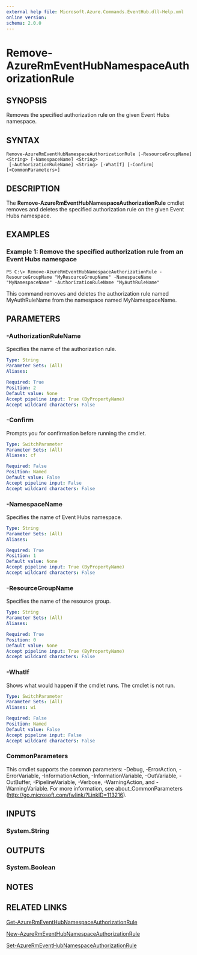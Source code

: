 ```yaml
---
external help file: Microsoft.Azure.Commands.EventHub.dll-Help.xml
online version: 
schema: 2.0.0
---
```


# Remove-AzureRmEventHubNamespaceAuthorizationRule

## SYNOPSIS
Removes the specified authorization rule on the given Event Hubs namespace.

## SYNTAX

```
Remove-AzureRmEventHubNamespaceAuthorizationRule [-ResourceGroupName] <String> [-NamespaceName] <String>
 [-AuthorizationRuleName] <String> [-WhatIf] [-Confirm] [<CommonParameters>]
```

## DESCRIPTION
The **Remove-AzureRmEventHubNamespaceAuthorizationRule** cmdlet removes and deletes the specified authorization rule on the given Event Hubs namespace.

## EXAMPLES

### Example 1: Remove the specified authorization rule from an Event Hubs namespace
```
PS C:\> Remove-AzureRmEventHubNamespaceAuthorizationRule -ResourceGroupName "MyResourceGroupName" -NamespaceName "MyNamespaceName" -AuthorizationRuleName "MyAuthRuleName"
```

This command removes and deletes the authorization rule named MyAuthRuleName from the namespace named MyNamespaceName.

## PARAMETERS

### -AuthorizationRuleName
Specifies the name of the authorization rule.

```yaml
Type: String
Parameter Sets: (All)
Aliases: 

Required: True
Position: 2
Default value: None
Accept pipeline input: True (ByPropertyName)
Accept wildcard characters: False
```

### -Confirm
Prompts you for confirmation before running the cmdlet.

```yaml
Type: SwitchParameter
Parameter Sets: (All)
Aliases: cf

Required: False
Position: Named
Default value: False
Accept pipeline input: False
Accept wildcard characters: False
```

### -NamespaceName
Specifies the name of Event Hubs namespace.

```yaml
Type: String
Parameter Sets: (All)
Aliases: 

Required: True
Position: 1
Default value: None
Accept pipeline input: True (ByPropertyName)
Accept wildcard characters: False
```

### -ResourceGroupName
Specifies the name of the resource group.

```yaml
Type: String
Parameter Sets: (All)
Aliases: 

Required: True
Position: 0
Default value: None
Accept pipeline input: True (ByPropertyName)
Accept wildcard characters: False
```

### -WhatIf
Shows what would happen if the cmdlet runs.
The cmdlet is not run.

```yaml
Type: SwitchParameter
Parameter Sets: (All)
Aliases: wi

Required: False
Position: Named
Default value: False
Accept pipeline input: False
Accept wildcard characters: False
```

### CommonParameters
This cmdlet supports the common parameters: -Debug, -ErrorAction, -ErrorVariable, -InformationAction, -InformationVariable, -OutVariable, -OutBuffer, -PipelineVariable, -Verbose, -WarningAction, and -WarningVariable. For more information, see about_CommonParameters (http://go.microsoft.com/fwlink/?LinkID=113216).

## INPUTS

### System.String

## OUTPUTS

### System.Boolean

## NOTES

## RELATED LINKS

[Get-AzureRmEventHubNamespaceAuthorizationRule](./Get-AzureRmEventHubNamespaceAuthorizationRule.md)

[New-AzureRmEventHubNamespaceAuthorizationRule](./New-AzureRmEventHubNamespaceAuthorizationRule.md)

[Set-AzureRmEventHubNamespaceAuthorizationRule](./Set-AzureRmEventHubNamespaceAuthorizationRule.md)
